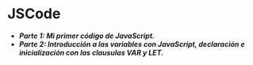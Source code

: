 # JSCode
- **_Parte 1: Mi primer código de JavaScript._**
- **_Parte 2: Introducción a las variables con JavaScript, declaración e inicialización con las clausulas VAR y LET._**
